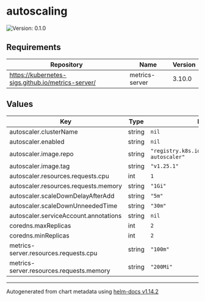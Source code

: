 # autoscaling

![Version: 0.1.0](https://img.shields.io/badge/Version-0.1.0-informational?style=flat-square)

## Requirements

| Repository | Name | Version |
|------------|------|---------|
| https://kubernetes-sigs.github.io/metrics-server/ | metrics-server | 3.10.0 |

## Values

| Key | Type | Default | Description |
|-----|------|---------|-------------|
| autoscaler.clusterName | string | `nil` |  |
| autoscaler.enabled | string | `nil` |  |
| autoscaler.image.repo | string | `"registry.k8s.io/autoscaling/cluster-autoscaler"` |  |
| autoscaler.image.tag | string | `"v1.25.1"` |  |
| autoscaler.resources.requests.cpu | int | `1` |  |
| autoscaler.resources.requests.memory | string | `"1Gi"` |  |
| autoscaler.scaleDownDelayAfterAdd | string | `"5m"` |  |
| autoscaler.scaleDownUnneededTime | string | `"30m"` |  |
| autoscaler.serviceAccount.annotations | string | `nil` |  |
| coredns.maxReplicas | int | `2` |  |
| coredns.minReplicas | int | `2` |  |
| metrics-server.resources.requests.cpu | string | `"100m"` |  |
| metrics-server.resources.requests.memory | string | `"200Mi"` |  |

----------------------------------------------
Autogenerated from chart metadata using [helm-docs v1.14.2](https://github.com/norwoodj/helm-docs/releases/v1.14.2)
